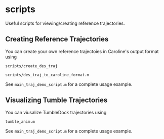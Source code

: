 # scripts

Useful scripts for viewing/creating reference trajectories.

## Creating Reference Trajectories

You can create your own reference trajectoies in Caroline's output format using

`scripts/create_des_traj`

`scripts/des_traj_to_caroline_format.m`

See `main_traj_demo_script.m` for a complete usage example.

## Visualizing Tumble Trajectories

You can viusalize TumbleDock trajectories using

`tumble_anim.m`

See `main_traj_demo_script.m` for a complete usage example.